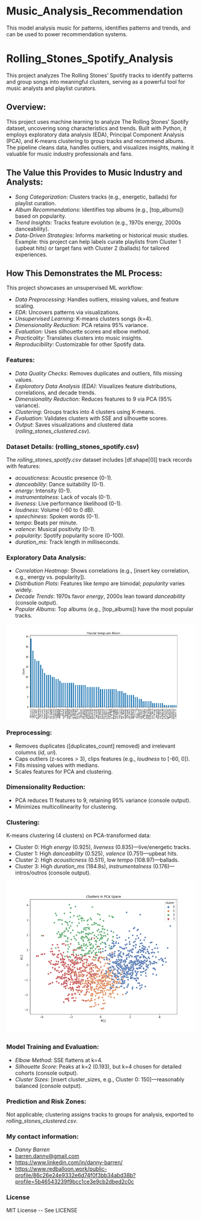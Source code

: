 # Music_Analysis_Recommendation
This model analysis music for patterns, identifies patterns and trends, and can be used to power recommendation systems.

# Rolling_Stones_Spotify_Analysis
This project analyzes The Rolling Stones’ Spotify tracks to identify patterns and group songs into meaningful clusters, serving as a powerful tool for music analysts and playlist curators.

## Overview:
This project uses machine learning to analyze The Rolling Stones’ Spotify dataset, uncovering song characteristics and trends. Built with Python, it employs exploratory data analysis (EDA), Principal Component Analysis (PCA), and K-means clustering to group tracks and recommend albums. The pipeline cleans data, handles outliers, and visualizes insights, making it valuable for music industry professionals and fans.

## The Value this Provides to Music Industry and Analysts:
- *Song Categorization*: Clusters tracks (e.g., energetic, ballads) for playlist curation.
- *Album Recommendations*: Identifies top albums (e.g., [top_albums]) based on popularity.
- *Trend Insights*: Tracks feature evolution (e.g., 1970s energy, 2000s danceability).
- *Data-Driven Strategies*: Informs marketing or historical music studies.
Example: this project can help labels curate playlists from Cluster 1 (upbeat hits) or target fans with Cluster 2 (ballads) for tailored experiences.

## How This Demonstrates the ML Process:
This project showcases an unsupervised ML workflow:
- *Data Preprocessing*: Handles outliers, missing values, and feature scaling.
- *EDA*: Uncovers patterns via visualizations.
- *Unsupervised Learning*: K-means clusters songs (k=4).
- *Dimensionality Reduction*: PCA retains 95% variance.
- *Evaluation*: Uses silhouette scores and elbow method.
- *Practicality*: Translates clusters into music insights.
- *Reproducibility*: Customizable for other Spotify data.

### Features:
- *Data Quality Checks*: Removes duplicates and outliers, fills missing values.
- *Exploratory Data Analysis (EDA)*: Visualizes feature distributions, correlations, and decade trends.
- *Dimensionality Reduction*: Reduces features to 9 via PCA (95% variance).
- *Clustering*: Groups tracks into 4 clusters using K-means.
- *Evaluation*: Validates clusters with SSE and silhouette scores.
- *Output*: Saves visualizations and clustered data (*rolling_stones_clustered.csv*).

### Dataset Details: (rolling_stones_spotify.csv)
The *rolling_stones_spotify.csv* dataset includes [df.shape[0]] track records with features:
- *acousticness*: Acoustic presence (0-1).
- *danceability*: Dance suitability (0-1).
- *energy*: Intensity (0-1).
- *instrumentalness*: Lack of vocals (0-1).
- *liveness*: Live performance likelihood (0-1).
- *loudness*: Volume (-60 to 0 dB).
- *speechiness*: Spoken words (0-1).
- *tempo*: Beats per minute.
- *valence*: Musical positivity (0-1).
- *popularity*: Spotify popularity score (0-100).
- *duration_ms*: Track length in milliseconds.

### Exploratory Data Analysis:
- *Correlation Heatmap*: Shows correlations (e.g., [insert key correlation, e.g., energy vs. popularity]).
- *Distribution Plots*: Features like *tempo* are bimodal; *popularity* varies widely.
- *Decade Trends*: 1970s favor *energy*, 2000s lean toward *danceability* (console output).
- *Popular Albums*: Top albums (e.g., [top_albums]) have the most popular tracks.

![Popular Albums](popular_albums.png)

### Preprocessing:
- Removes duplicates ([duplicates_count] removed) and irrelevant columns (*id*, *uri*).
- Caps outliers (z-scores > 3), clips features (e.g., *loudness* to [-60, 0]).
- Fills missing values with medians.
- Scales features for PCA and clustering.

### Dimensionality Reduction:
- PCA reduces 11 features to 9, retaining 95% variance (console output).
- Minimizes multicollinearity for clustering.

### Clustering:
K-means clustering (4 clusters) on PCA-transformed data:
- Cluster 0: High *energy* (0.925), *liveness* (0.835)—live/energetic tracks.
- Cluster 1: High *danceability* (0.525), *valence* (0.751)—upbeat hits.
- Cluster 2: High *acousticness* (0.511), low *tempo* (108.97)—ballads.
- Cluster 3: High *duration_ms* (184.8s), *instrumentalness* (0.176)—intros/outros (console output).

![Clusters in PCA Space](cluster_pca.png)

### Model Training and Evaluation:
- *Elbow Method*: SSE flattens at k=4.
- *Silhouette Score*: Peaks at k=2 (0.193), but k=4 chosen for detailed cohorts (console output).
- *Cluster Sizes*: [insert cluster_sizes, e.g., Cluster 0: 150]—reasonably balanced (console output).

### Prediction and Risk Zones:
Not applicable; clustering assigns tracks to groups for analysis, exported to *rolling_stones_clustered.csv*.

### My contact information:
- *Danny Barren*
- barren.danny@gmail.com
- https://www.linkedin.com/in/danny-barren/
- https://www.redballoon.work/public-profile/86c26e24e9332e6d74f0f3bb34abd38b?profile=5b46543239f9bcc1ce3e9cb2dbed2c0c

### License
MIT License -- See LICENSE
